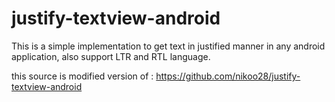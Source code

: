 # justify-textview-android
 This is a simple implementation to get text in justified manner in any android application, also support LTR and RTL language.
 
 this source is modified version of :  https://github.com/nikoo28/justify-textview-android
